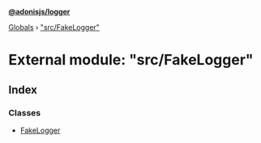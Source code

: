 **[@adonisjs/logger](../README.md)**

[Globals](../README.md) › ["src/FakeLogger"](_src_fakelogger_.md)

# External module: "src/FakeLogger"

## Index

### Classes

* [FakeLogger](../classes/_src_fakelogger_.fakelogger.md)